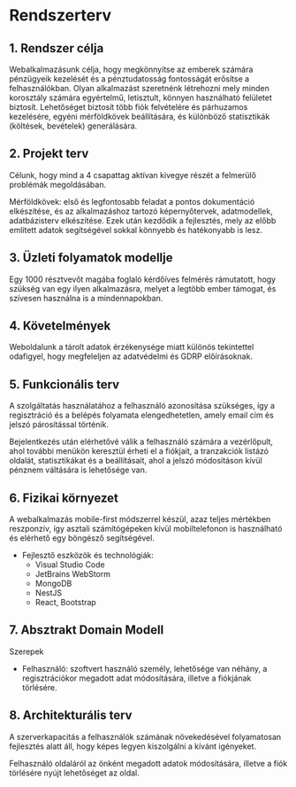 # Rendszerterv

## 1. Rendszer célja

Webalkalmazásunk célja, hogy megkönnyítse az emberek számára pénzügyeik kezelését és a pénztudatosság fontosságát erősítse a felhasználókban. Olyan alkalmazást szeretnénk létrehozni mely minden korosztály számára egyértelmű, letisztult, könnyen használható felületet biztosít. Lehetőséget biztosít több fiók felvételére és párhuzamos kezelésére, egyéni mérföldkövek beállítására, és különböző statisztikák (költések, bevételek) generálására.

## 2. Projekt terv

Célunk, hogy mind a 4 csapattag aktívan kivegye részét a felmerülő problémák megoldásában.

Mérföldkövek: első és legfontosabb feladat a pontos dokumentáció elkészítése, és az alkalmazáshoz tartozó képernyőtervek, adatmodellek, adatbázisterv elkészítése. Ezek után kezdődik a fejlesztés, mely az előbb említett adatok segítségével sokkal könnyebb és hatékonyabb is lesz.

## 3. Üzleti folyamatok modellje

Egy 1000 résztvevőt magába foglaló kérdőíves felmérés rámutatott, hogy szükség van egy ilyen alkalmazásra, melyet a legtöbb ember támogat, és szívesen használna is a mindennapokban.

## 4. Követelmények

Weboldalunk a tárolt adatok érzékenysége miatt különös tekintettel odafigyel, hogy megfeleljen az adatvédelmi és GDRP előírásoknak.

## 5. Funkcionális terv

A szolgáltatás használatához a felhasználó azonosítása szükséges, így a regisztráció és a belépés folyamata elengedhetetlen, amely email cím és jelszó párosítással történik.

Bejelentkezés után elérhetővé válik a felhasználó számára a vezérlőpult, ahol további menükön keresztül érheti el a fiókjait, a tranzakciók listázó oldalát, statisztikákat és a beállításait, ahol a jelszó módosításon kívül pénznem váltására is lehetősége van.

## 6. Fizikai környezet

A webalkalmazás mobile-first módszerrel készül, azaz teljes mértékben reszponzív, így asztali számítógépeken kívül mobiltelefonon is használható és elérhető egy böngésző segítségével.

- Fejlesztő eszközök és technológiák:
  - Visual Studio Code
  - JetBrains WebStorm
  - MongoDB
  - NestJS
  - React, Bootstrap

## 7. Absztrakt Domain Modell

Szerepek

- Felhasználó: szoftvert használó személy, lehetősége van néhány, a regisztrációkor megadott adat módosítására, illetve a fiókjának törlésére.

## 8. Architekturális terv

A szerverkapacitás a felhasználók számának növekedésével folyamatosan fejlesztés alatt áll, hogy képes legyen kiszolgálni a kívánt igényeket.

Felhasználó oldaláról az önként megadott adatok módosítására, illetve a fiók törlésére nyújt lehetőséget az oldal.